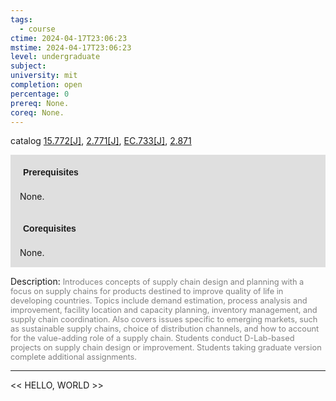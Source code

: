 ```yaml
---
tags:
  - course
ctime: 2024-04-17T23:06:23
mstime: 2024-04-17T23:06:23
level: undergraduate
subject: 
university: mit
completion: open
percentage: 0
prereq: None.
coreq: None.
---
```


catalog [15.772[J]](http://student.mit.edu/catalog/m15c.html#15.772), [2.771[J]](http://student.mit.edu/catalog/m2b.html#2.771), [EC.733[J]](http://student.mit.edu/catalog/mECa.html#EC.733), [2.871](http://student.mit.edu/catalog/m2c.html#2.871)

<span style="display: block; padding: 15px; background-color: rgb(100, 100, 100, 0.2);"><font id="m_prereq1273_0" style="display: block; font-family: Arial, sans-serif; font-weight: bold; padding: 5px">Prerequisites</font><br><span id="prereq1273_0">None.</span></span>
<span style="display: block; padding: 15px; background-color: rgb(100, 100, 100, 0.2);"><font id="m_coreq1273_0" style="display: block; font-family: Arial, sans-serif; font-weight: bold; padding: 5px">Corequisites</font><br><span id="coreq1273_0">None.</span></span>

<font style="">Description:</font>
<font style="color: grey; font-size: 0.8rem;">Introduces concepts of supply chain design and planning with a focus on supply chains for products destined to improve quality of life in developing countries. Topics include demand estimation, process analysis and improvement, facility location and capacity planning, inventory management, and supply chain coordination. Also covers issues specific to emerging markets, such as sustainable supply chains, choice of distribution channels, and how to account for the value-adding role of a supply chain. Students conduct D-Lab-based projects on supply chain design or improvement. Students taking graduate version complete additional assignments.</font>



---

<< HELLO, WORLD >>
